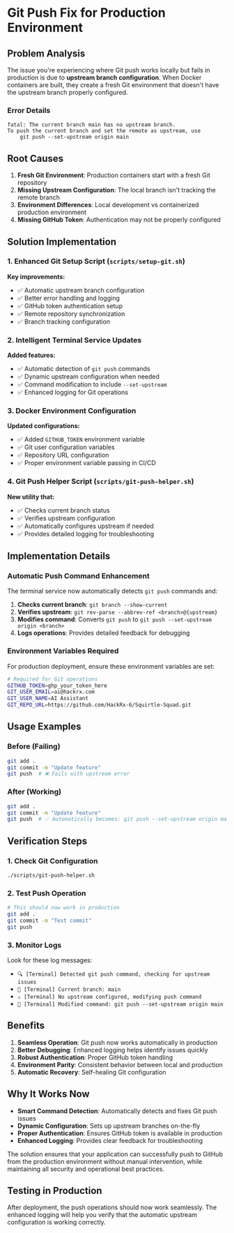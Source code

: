 # Git Push Fix for Production Environment

## Problem Analysis

The issue you're experiencing where Git push works locally but fails in production is due to **upstream branch configuration**. When Docker containers are built, they create a fresh Git environment that doesn't have the upstream branch properly configured.

### Error Details
```
fatal: The current branch main has no upstream branch.
To push the current branch and set the remote as upstream, use
    git push --set-upstream origin main
```

## Root Causes

1. **Fresh Git Environment**: Production containers start with a fresh Git repository
2. **Missing Upstream Configuration**: The local branch isn't tracking the remote branch
3. **Environment Differences**: Local development vs containerized production environment
4. **Missing GitHub Token**: Authentication may not be properly configured

## Solution Implementation

### 1. Enhanced Git Setup Script (`scripts/setup-git.sh`)

**Key improvements:**
- ✅ Automatic upstream branch configuration
- ✅ Better error handling and logging
- ✅ GitHub token authentication setup
- ✅ Remote repository synchronization
- ✅ Branch tracking configuration

### 2. Intelligent Terminal Service Updates

**Added features:**
- ✅ Automatic detection of `git push` commands
- ✅ Dynamic upstream configuration when needed
- ✅ Command modification to include `--set-upstream`
- ✅ Enhanced logging for Git operations

### 3. Docker Environment Configuration

**Updated configurations:**
- ✅ Added `GITHUB_TOKEN` environment variable
- ✅ Git user configuration variables
- ✅ Repository URL configuration
- ✅ Proper environment variable passing in CI/CD

### 4. Git Push Helper Script (`scripts/git-push-helper.sh`)

**New utility that:**
- ✅ Checks current branch status
- ✅ Verifies upstream configuration
- ✅ Automatically configures upstream if needed
- ✅ Provides detailed logging for troubleshooting

## Implementation Details

### Automatic Push Command Enhancement

The terminal service now automatically detects `git push` commands and:

1. **Checks current branch**: `git branch --show-current`
2. **Verifies upstream**: `git rev-parse --abbrev-ref <branch>@{upstream}`
3. **Modifies command**: Converts `git push` to `git push --set-upstream origin <branch>`
4. **Logs operations**: Provides detailed feedback for debugging

### Environment Variables Required

For production deployment, ensure these environment variables are set:

```bash
# Required for Git operations
GITHUB_TOKEN=ghp_your_token_here
GIT_USER_EMAIL=ai@hackrx.com
GIT_USER_NAME=AI Assistant
GIT_REPO_URL=https://github.com/HackRx-6/Squirtle-Squad.git
```

## Usage Examples

### Before (Failing)
```bash
git add .
git commit -m "Update feature"
git push  # ❌ Fails with upstream error
```

### After (Working)
```bash
git add .
git commit -m "Update feature"
git push  # ✅ Automatically becomes: git push --set-upstream origin main
```

## Verification Steps

### 1. Check Git Configuration
```bash
./scripts/git-push-helper.sh
```

### 2. Test Push Operation
```bash
# This should now work in production
git add .
git commit -m "Test commit"
git push
```

### 3. Monitor Logs
Look for these log messages:
- `🔍 [Terminal] Detected git push command, checking for upstream issues`
- `🌿 [Terminal] Current branch: main`
- `⚠️ [Terminal] No upstream configured, modifying push command`
- `🔧 [Terminal] Modified command: git push --set-upstream origin main`

## Benefits

1. **Seamless Operation**: Git push now works automatically in production
2. **Better Debugging**: Enhanced logging helps identify issues quickly
3. **Robust Authentication**: Proper GitHub token handling
4. **Environment Parity**: Consistent behavior between local and production
5. **Automatic Recovery**: Self-healing Git configuration

## Why It Works Now

- **Smart Command Detection**: Automatically detects and fixes Git push issues
- **Dynamic Configuration**: Sets up upstream branches on-the-fly
- **Proper Authentication**: Ensures GitHub token is available in production
- **Enhanced Logging**: Provides clear feedback for troubleshooting

The solution ensures that your application can successfully push to GitHub from the production environment without manual intervention, while maintaining all security and operational best practices.

## Testing in Production

After deployment, the push operations should now work seamlessly. The enhanced logging will help you verify that the automatic upstream configuration is working correctly.
